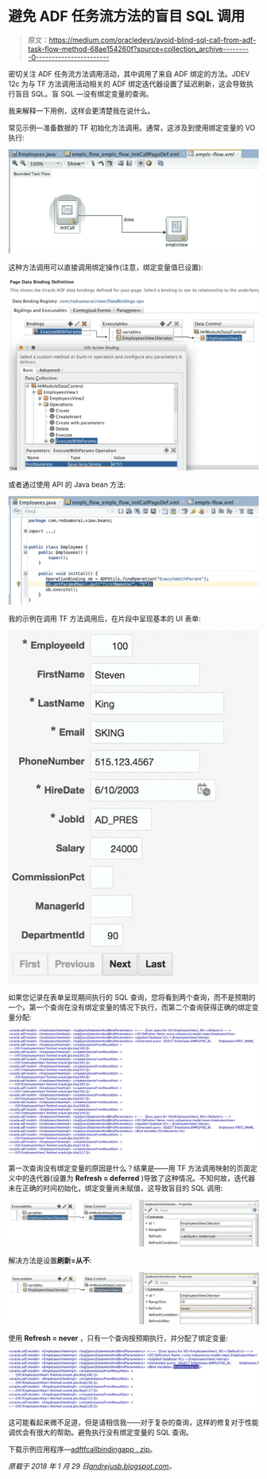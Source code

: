 # 避免 ADF 任务流方法的盲目 SQL 调用

> 原文：<https://medium.com/oracledevs/avoid-blind-sql-call-from-adf-task-flow-method-68ae154260f?source=collection_archive---------0----------------------->

密切关注 ADF 任务流方法调用活动，其中调用了来自 ADF 绑定的方法。JDEV 12c 为与 TF 方法调用活动相关的 ADF 绑定迭代器设置了延迟刷新，这会导致执行盲目 SQL。盲 SQL —没有绑定变量的查询。

我来解释一下用例，这样会更清楚我在说什么。

常见示例—准备数据的 TF 初始化方法调用。通常，这涉及到使用绑定变量的 VO 执行:

![](img/841fa8424e7aa370cbba96ad43bfbe15.png)

这种方法调用可以直接调用绑定操作(注意，绑定变量值已设置):

![](img/1349d1cba5acd91360c62aa6bc5ae338.png)

或者通过使用 API 的 Java bean 方法:

![](img/52c31a241d03f7d359a13e5b1eba9780.png)

我的示例在调用 TF 方法调用后，在片段中呈现基本的 UI 表单:

![](img/d8521b00f641d93a90ed922c3a2d5717.png)

如果您记录在表单呈现期间执行的 SQL 查询，您将看到两个查询，而不是预期的一个。第一个查询在没有绑定变量的情况下执行，而第二个查询获得正确的绑定变量分配:

![](img/e0429a328e0fe357593fd7c5cada8e62.png)

第一次查询没有绑定变量的原因是什么？结果是——用 TF 方法调用映射的页面定义中的迭代器(设置为 **Refresh = deferred** )导致了这种情况。不知何故，迭代器未在正确的时间初始化，绑定变量尚未赋值，这导致盲目的 SQL 调用:

![](img/ff64f4a3a821abac26e52019adb9aec1.png)

解决方法是设置**刷新=从不**:

![](img/4245ee7e4e8f3eb381017ba6bcbf5163.png)

使用 **Refresh = never** ，只有一个查询按预期执行，并分配了绑定变量:

![](img/8101482a53fdb672dc03e5b2bb1d358c.png)

这可能看起来微不足道，但是请相信我——对于复杂的查询，这样的修复对于性能调优会有很大的帮助。避免执行没有绑定变量的 SQL 查询。

下载示例应用程序—[adftfcallbindingapp . zip](https://docs.google.com/uc?export=download&id=1hNDNOaPqc3TvWVXmPlFVctxyE2Radqtg)。

*原载于 2018 年 1 月 29 日*[*andrejusb.blogspot.com*](https://andrejusb.blogspot.lt/2018/01/avoid-blind-sql-call-from-adf-task-flow.html)*。*